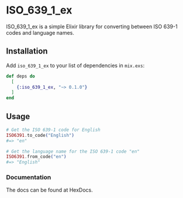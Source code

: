 # ISO_639_1_ex

ISO_639_1_ex is a simple Elixir library for converting between ISO 639-1 codes and language names.

## Installation

Add `iso_639_1_ex` to your list of dependencies in `mix.exs`:

```elixir
def deps do
  [
    {:iso_639_1_ex, "~> 0.1.0"}
  ]
end
```

## Usage
```elixir
# Get the ISO 639-1 code for English
ISO6391.to_code("English")
#=> "en"

# Get the language name for the ISO 639-1 code "en"
ISO6391.from_code("en")
#=> "English"
```

### Documentation

The docs can be found at HexDocs. 